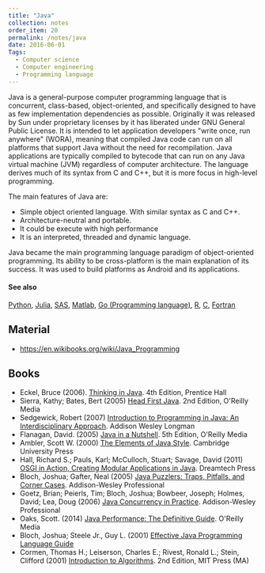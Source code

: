 ```yaml
---
title: "Java"
collection: notes
order_item: 20
permalink: /notes/java
date: 2016-06-01
Tags:
  - Computer science
  - Computer engineering
  - Programming language
---
```


Java is a general-purpose computer programming language that is concurrent, class-based, object-oriented, and specifically designed to have as few implementation dependencies as possible. Originally it was released by Sun under proprietary licenses by it has liberated under GNU General Public License. It is intended to let application developers "write once, run anywhere" (WORA), meaning that compiled Java code can run on all platforms that support Java without the need for recompilation. Java applications are typically compiled to bytecode that can run on any Java virtual machine (JVM) regardless of computer architecture. The language derives much of its syntax from C and C++, but it is more focus in high-level programming. 

The main features of Java are:
* Simple object oriented language. With similar syntax as C and C++.
* Architecture-neutral and portable.
* It could be execute with high performance 
* It is an interpreted, threaded and dynamic language.

Java became the main programming language paradigm of object-oriented programming. Its ability to be cross-platform is the main explanation of its success. It was used to build platforms as Android and its applications.


#### See also
[Python](/notes/python), [Julia](/notes/julia), [SAS](/notes/sas), [Matlab](/notes/matlab), [Go (Programming language)](/notes/go_(programming_language)), [R](/notes/r), [C](/notes/c), [Fortran](/notes/fortran)


## Material
* https://en.wikibooks.org/wiki/Java_Programming




## Books
* Eckel, Bruce (2006). [Thinking in Java](https://www.goodreads.com/book/show/71672.Thinking_in_Java). 4th Edition, Prentice Hall
* Sierra, Kathy; Bates, Bert (2005) [Head First Java](https://www.goodreads.com/book/show/231262.Head_First_Java). 2nd Edition, O'Reilly Media
* Sedgewick, Robert (2007) [Introduction to Programming in Java: An Interdisciplinary Approach](https://www.goodreads.com/book/show/736647.Introduction_to_Programming_in_Java). Addison Wesley Longman
* Flanagan, David. (2005) [Java in a Nutshell](https://www.goodreads.com/book/show/231264.Java_in_a_Nutshell). 5th Edition, O'Reilly Media
* Ambler, Scott W. (2000) [The Elements of Java Style](https://www.goodreads.com/book/show/231292.The_Elements_of_Java_Style). Cambridge University Press
* Hall, Richard S.; Pauls, Karl; McCulloch, Stuart; Savage, David (2011) [OSGI in Action, Creating Modular Applications in Java](https://www.goodreads.com/book/show/26013851-osgi-in-action-creating-modular-applications-in-java). Dreamtech Press
* Bloch, Joshua; Gafter, Neal (2005) [Java Puzzlers: Traps, Pitfalls, and Corner Cases](https://www.goodreads.com/book/show/127931.Java_Puzzlers). Addison-Wesley Professional
* Goetz, Brian; Peierls, Tim; Bloch, Joshua; Bowbeer, Joseph; Holmes, David; Lea, Doug  (2006) [Java Concurrency in Practice](https://www.goodreads.com/book/show/127932.Java_Concurrency_in_Practice). Addison-Wesley Professional
* Oaks, Scott. (2014) [Java Performance: The Definitive Guide](https://www.goodreads.com/book/show/18774645-java-performance). O'Reilly Media
* Bloch, Joshua; Steele Jr., Guy L. (2001) [Effective Java Programming Language Guide](https://www.goodreads.com/book/show/105099.Effective_Java_Programming_Language_Guide)
* Cormen, Thomas H.; Leiserson, Charles E.; Rivest, Ronald L.; Stein, Clifford (2001) [Introduction to Algorithms](https://www.goodreads.com/book/show/108986.Introduction_to_Algorithms). 2nd Edition, MIT Press (MA)


